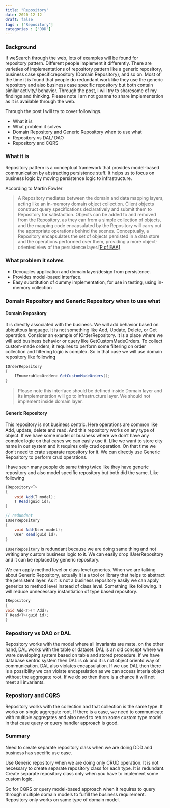 ```yaml
---
title: "Repository"
date: 2020-12-12
draft: false
tags : ["Repository"]
categories : ["DDD"]
---
```

### Background 
If weSearch through the web, lots of examples will be found for repository pattern. Different people implement it differently. There are varieties of implementations of repository pattern like a generic repository, business case specificrepository (Domain Repository), and so on. Most of the time it is found that people do redundant work like they use the generic repository and also business case specific repository but both contain similar activity/ behavior. Through the post, I will try to sharesome of my findings and thinking. Please note I am not goanna to share implementation as it is available through the web.

Through the post I will try to cover followings.
- What it is
- What problem it solves
- Domain Repository and Generic Repository when to use what
- Repository vs DAL/ DAO
- Repository and CQRS

### What it is 
Repository pattern is a conceptual framework that provides model-based communication by abstracting persistence stuff. It helps us to focus on business logic by moving persistence logic to infrastructure.

According to Martin Fowler
> A Repository mediates between the domain and data mapping layers, acting like an in-memory domain object collection. Client objects construct query specifications declaratively and submit them to Repository for satisfaction. Objects can be added to and removed from the Repository, as they can from a simple collection of objects, and the mapping code encapsulated by the Repository will carry out the appropriate operations behind the scenes. Conceptually, a Repository encapsulates the set of objects persisted in a data store and the operations performed over them, providing a more object-oriented view of the persistence layer.[[P of EAA]](https://martinfowler.com/books/eaa.html)

### What problem it solves
- Decouples application and domain layer/design from persistence.
- Provides model-based interface.
- Easy substitution of dummy implementation, for use in testing, using in-memory collection

### Domain Repository and Generic Repository when to use what
#### Domain Repository
It is directly associated with the business. We will add behavior based on ubiquitous language. It is not something like Add, Update, Delete, or Get operation. Consider an example of IOrderRepository. It is a place where we will add business behavior or query like GetCustomMadeOrders. To collect custom-made orders; it requires to perform some filtering on order collection and filtering logic is complex. So in that case we will use domain repository like following
```cs
IOrderRepository
{
    IEnumerable<Ordder> GetCustomMadeOrders();
}
```
> Please note this interface should be defined inside Domain layer and its implementation will go to infrastructure layer. We should not implement inside domain layer.
#### Generic Repository
This repository is not business centric. Here operations are common like Add, update, delete and read. And this repository works on any type of object. If we have some model or business where we don’t have any complex logic on that cases we can easily use it. Like we want to store city name in our system and it requires only crud operation. On that time we don’t need to crate separate repository for it. We can directly use Generic Repository to perform crud operations.

I have seen many people do same thing twice like they have generic repository and also model specific repository but both did the same. Like following
```cs
IRepository<T>
{
    void Add(T model);
    T Read(guid id);
}
```
```cs
// redundant
IUserRepository
{
    void Add(User model);
    User Read(guid id);
}
```
```IUserRepository``` is redundant because we are doing same thing and not writing any custom business logic to it. We can easily drop IUserRepository and it can be replaced by generic repository.

We can apply method level or class level generics. When we are talking about Generic Repository, actually it is a tool or library that helps to abstract the persistent layer. As it is not a business repository easily we can apply generics to method level instead of class level. Something like following. It will reduce unnecessary instantiation of type based repository.

```cs
IRepository
{
void Add<T>(T Add);
T Read<T>(guid id);
}
```
### Repository vs DAO or DAL
Repository works with the model where all invariants are mate. on the other hand, DAL works with the table or dataset. DAL is an old concept where we ware developing system based on table and stored procedure. If we have database sentric system then DAL is ok and it is not object orientd way of communication. DAL also violates encapsulation. If we use DAL then there is a possibility we can violate encapsulation as we can access interla object without the aggregate root. If we do so then there is a chance it will not meet all invariants.
### Repository and CQRS
Repository works with the collection and that collection is the same type. It works on single aggregate root. If there is a case, we need to communicate with multiple aggregates and also need to return some custom type model in that case query or query handler approach is good. 
### Summary
Need to create separate repository class when we are doing DDD and business has specific use case.

Use Generic repository when we are doing only CRUD operation. It is not necessary to create separate repository class for each type. It is redundant. Create separate repository class only when you have to implement some custom logic.

Go for CQRS or query model-based approach when it requires to query through multiple domain models to fulfill the business requirement. Repository only works on same type of domain model.
